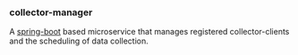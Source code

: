 ### collector-manager

A [spring-boot](http://projects.spring.io/spring-boot/) based microservice that manages registered collector-clients and the scheduling of data collection.

